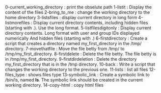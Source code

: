 0-current_working_directory : print the obselute path
1-listit : Display the content of the files
2-bring_to_me : change the working directory to the home directory
3-listsfiles : display current directory in long form
4-listmorefiles : Display current directory contents, including hidden files (starting with .). Use the long format.
5-listfilesdigitonly : Display current directory contents.
Long format
with user and group IDs displayed numerically
And hidden files (starting with .)
6-firstdirectory : Create a script that creates a directory named my_first_directory in the /tmp/ directory.
7-movethatfile : Move the file betty from /tmp/ to /tmp/my_first_directory.
8-firstdelete : Delete the file betty. The file betty is in /tmp/my_first_directory.
9-firstdirdeletion : Delete the directory my_first_directory that is in the /tmp directory.
10-back : Write a script that changes the working directory to the previous one.
11-lists : list all files
12-files_type : shows files type
13-symbolic_link : Create a symbolic link to /bin/ls, named __ls__. The symbolic link should be created in the current working directory.
14-copy-html : copy html files 
